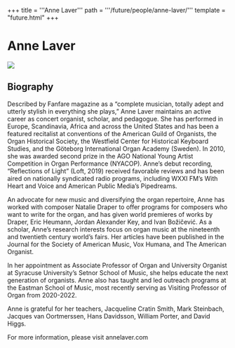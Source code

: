 +++
title = '''Anne Laver'''
path = '''/future/people/anne-laver/'''
template = "future.html"
+++

<h1>Anne Laver</h1>

<img src="https://custom.cvent.com/C3A4539B19F74ABCB6FCE437F6BC0A74/files/event/910aaf2914d44586a56fbd0b3b2c31c0/2e2c11da59f44fdbb8e88accedb0214b.png">
<h2>Biography</h2>
<p>Described by Fanfare magazine as a “complete musician, totally adept and utterly stylish in everything she plays,” Anne Laver maintains an active career as concert organist, scholar, and pedagogue. She has performed in Europe, Scandinavia, Africa and across the United States and has been a featured recitalist at conventions of the American Guild of Organists, the Organ Historical Society, the Westfield Center for Historical Keyboard Studies, and the Göteborg International Organ Academy (Sweden). In 2010, she was awarded second prize in the AGO National Young Artist Competition in Organ Performance (NYACOP). Anne’s debut recording, “Reflections of Light” (Loft, 2019) received favorable reviews and has been aired on nationally syndicated radio programs, including WXXI FM’s With Heart and Voice and American Public Media’s Pipedreams. 

An advocate for new music and diversifying the organ repertoire, Anne has worked with composer Natalie Draper to offer programs for composers who want to write for the organ, and has given world premieres of works by Draper, Eric Heumann, Jordan Alexander Key, and Ivan Božičević. As a scholar, Anne’s research interests focus on organ music at the nineteenth and twentieth century world’s fairs. Her articles have been published in the Journal for the Society of American Music, Vox Humana, and The American Organist. 

In her appointment as Associate Professor of Organ and University Organist at Syracuse University’s Setnor School of Music, she helps educate the next generation of organists. Anne also has taught and led outreach programs at the Eastman School of Music, most recently serving as Visiting Professor of Organ from 2020-2022. 

Anne is grateful for her teachers, Jacqueline Cratin Smith, Mark Steinbach, Jacques van Oortmerssen, Hans Davidsson, William Porter, and David Higgs.

For more information, please visit annelaver.com</p>

